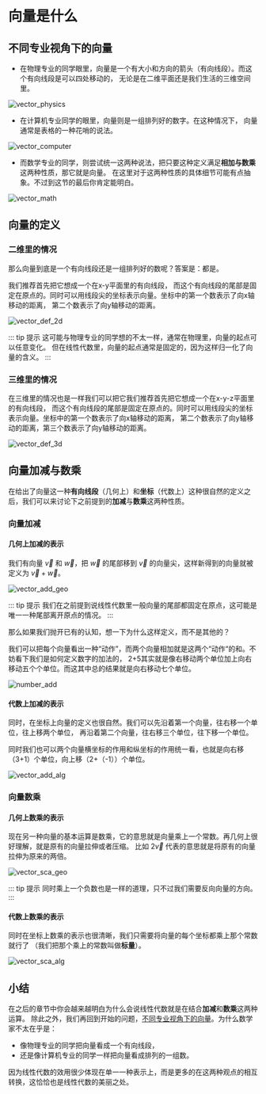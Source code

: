 # 向量是什么

## 不同专业视角下的向量

- 在物理专业的同学眼里，向量是一个有大小和方向的箭头（有向线段）。而这个有向线段是可以四处移动的，
无论是在二维平面还是我们生活的三维空间里。

![vector_physics](/linearAlgebra/whatIsVector/vector_physics.png)

- 在计算机专业同学的眼里，向量则是一组排列好的数字。在这种情况下，
向量通常是表格的一种花哨的说法。

![vector_computer](/linearAlgebra/whatIsVector/vector_computer.png)

- 而数学专业的同学，则尝试统一这两种说法，把只要这种定义满足**相加与数乘**这两种性质，那它就是向量。
在这里对于这两种性质的具体细节可能有点抽象。不过到这节的最后你肯定能明白。

![vector_math](/linearAlgebra/whatIsVector/vector_math.png)

## 向量的定义

### 二维里的情况

那么向量到底是一个有向线段还是一组排列好的数呢？答案是：都是。

我们推荐首先把它想成一个在x-y平面里的有向线段，
而这个有向线段的尾部是固定在原点的。同时可以用线段尖的坐标表示向量。坐标中的第一个数表示了向x轴移动的距离，
第二个数表示了向y轴移动的距离。

![vector_def_2d](/linearAlgebra/whatIsVector/vector_def_2d.png)

::: tip 提示
这可能与物理专业的同学想的不太一样，通常在物理里，向量的起点可以任意变化。
但在线性代数里，向量的起点通常是固定的，因为这样归一化了向量的含义。
:::

### 三维里的情况

在三维里的情况也是一样我们可以把它我们推荐首先把它想成一个在x-y-z平面里的有向线段，
而这个有向线段的尾部是固定在原点的。同时可以用线段尖的坐标表示向量。坐标中的第一个数表示了向x轴移动的距离，
第二个数表示了向y轴移动的距离，第三个数表示了向y轴移动的距离。

![vector_def_3d](/linearAlgebra/whatIsVector/vector_def_3d.png)

## 向量加减与数乘

在给出了向量这一种**有向线段**（几何上）和**坐标**（代数上）这种很自然的定义之后，我们可以来讨论下之前提到的**加减**与**数乘**这两种性质。

### 向量加减

#### 几何上加减的表示

我们有向量 $\vec{v}$ 和 $\vec{w}$，把 $\vec{w}$ 的尾部移到 $\vec{v}$ 的向量尖，这样新得到的向量就被定义为 $\vec{v}+\vec{w}$。

![vector_add_geo](/linearAlgebra/whatIsVector/vector_add_geo.png)

::: tip 提示
我们在之前提到说线性代数里一般向量的尾部都固定在原点，这可能是唯一一种尾部离开原点的情况。
:::

那么如果我们抛开已有的认知，想一下为什么这样定义，而不是其他的？

我们可以把每个向量看出一种“动作”，而两个向量相加就是这两个“动作“的和。不妨看下我们是如何定义数字的加法的，
2+5其实就是像右移动两个单位加上向右移动五个个单位。而这其中总的结果就是向右移动七个单位。

![number_add](/linearAlgebra/whatIsVector/number_add.png)

#### 代数上加减的表示

同时，在坐标上向量的定义也很自然。我们可以先沿着第一个向量，往右移一个单位，往上移两个单位，
再沿着第二个向量，往右移三个单位，往下移一个单位。

同时我们也可以两个向量横坐标的作用和纵坐标的作用统一看，也就是向右移（3+1）个单位，向上移（2+（-1））个单位。

![vector_add_alg](/linearAlgebra/whatIsVector/vector_add_alg.png)

### 向量数乘

#### 几何上数乘的表示

现在另一种向量的基本运算是数乘，它的意思就是向量乘上一个常数。再几何上很好理解，就是原有的向量拉伸或者压缩。
比如 $2\vec{v}$ 代表的意思就是将原有的向量拉伸为原来的两倍。

![vector_sca_geo](/linearAlgebra/whatIsVector/vector_sca_geo.png)

::: tip 提示
同时乘上一个负数也是一样的道理，只不过我们需要反向向量的方向。
:::

#### 代数上数乘的表示

同时在坐标上数乘的表示也很清晰，我们只需要将向量的每个坐标都乘上那个常数就行了
（我们把那个乘上的常数叫做**标量**）。

![vector_sca_alg](/linearAlgebra/whatIsVector/vector_sca_alg.png)

## 小结

在之后的章节中你会越来越明白为什么会说线性代数就是在结合**加减**和**数乘**这两种运算。
除此之外，我们再回到开始的问题，[不同专业视角下的向量](/document/whatIsVector/##不同专业视角下的向量)。为什么数学家不太在乎是：

- 像物理专业的同学把向量看成一个有向线段，
- 还是像计算机专业的同学一样把向量看成排列的一组数。

因为线性代数的效用很少体现在单一一种表示上，而是更多的在这两种观点的相互转换，这恰恰也是线性代数的美丽之处。
